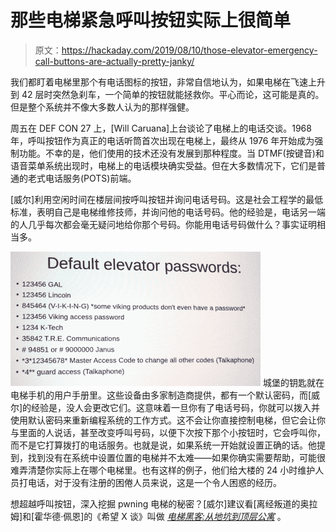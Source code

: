 # 那些电梯紧急呼叫按钮实际上很简单

> 原文：<https://hackaday.com/2019/08/10/those-elevator-emergency-call-buttons-are-actually-pretty-janky/>

我们都盯着电梯里那个有电话图标的按钮，非常自信地认为，如果电梯在飞速上升到 42 层时突然急刹车，一个简单的按钮就能拯救你。平心而论，这可能是真的。但是整个系统并不像大多数人认为的那样强健。

周五在 DEF CON 27 上，[Will Caruana]上台谈论了电梯上的电话交谈。1968 年，呼叫按钮作为真正的电话听筒首次出现在电梯上，最终从 1976 年开始成为强制功能。不幸的是，他们使用的技术还没有发展到那种程度。当 DTMF(按键音)和语音菜单系统出现时，电梯上的电话模块确实受益。但在大多数情况下，它们是普通的老式电话服务(POTS)前端。

[威尔]利用空闲时间在楼层间按呼叫按钮并询问电话号码。这是社会工程学的最低标准，表明自己是电梯维修技师，并询问他的电话号码。他的经验是，电话另一端的人几乎每次都会毫无疑问地给你那个号码。你能用电话号码做什么？事实证明相当多。

[![](img/391f83b8d0ca64243231f348977c70c0.png)](https://hackaday.com/wp-content/uploads/2019/08/will-caruana-DEF-CON-27-elevator-phreaking-default-passwords.jpg) 城堡的钥匙就在电梯手机的用户手册里。这些设备由多家制造商提供，都有一个默认密码，而[威尔]的经验是，没人会更改它们。这意味着一旦你有了电话号码，你就可以拨入并使用默认密码来重新编程系统的工作方式。这不会让你直接控制电梯，但它会让你与里面的人说话，甚至改变呼叫号码，以便下次按下那个小按钮时，它会呼叫你，而不是它打算拨打的电话服务。也就是说，如果系统一开始就设置正确的话。他提到，找到没有在系统中设置位置的电梯并不太难——如果你确实需要帮助，可能很难弄清楚你实际上在哪个电梯里。也有这样的例子，他们给大楼的 24 小时维护人员打电话，对于没有注册的困倦人员来说，这是一个令人困惑的经历。

想超越呼叫按钮，深入挖掘 pwning 电梯的秘密？[威尔]建议看[离经叛道的奥拉姆]和[霍华德·佩恩]的《希望 X 谈》叫做 [*电梯黑客:从地坑到顶层公寓*](https://www.youtube.com/watch?v=rOzrJjdZDRQ) 。